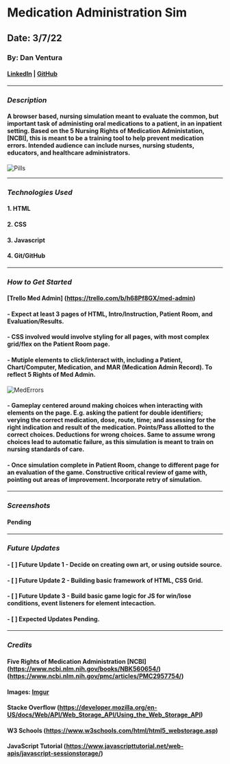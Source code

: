 # Medication Administration Sim

## Date: 3/7/22

### By: Dan Ventura

#### [LinkedIn](https://www.linkedin.com/in/dan-ventura-773a35b0/) | [GitHub](https://github.com/dventura221)

---

### **_Description_**

#### A browser based, nursing simulation meant to evaluate the common, but important task of administing oral medications to a patient, in an inpatient setting. Based on the 5 Nursing Rights of Medication Administation, [NCBI], this is meant to be a training tool to help prevent medication errors. Intended audience can include nurses, nursing students, educators, and healthcare administrators.

![Pills](https://www.nurse.com/blog/wp-content/uploads/2017/02/Nurse-patient-pills-FB.jpeg)

---

### **_Technologies Used_**

#### 1. HTML

#### 2. CSS

#### 3. Javascript

#### 4. Git/GitHub

---

### **_How to Get Started_**

#### [Trello Med Admin] (https://trello.com/b/h68Pf8GX/med-admin)

#### - Expect at least 3 pages of HTML, Intro/Instruction, Patient Room, and Evaluation/Results.

#### - CSS involved would involve styling for all pages, with most complex grid/flex on the Patient Room page.

#### - Mutiple elements to click/interact with, including a Patient, Chart/Computer, Medication, and MAR (Medication Admin Record). To reflect 5 Rights of Med Admin.

![MedErrors](https://www.myamericannurse.com/wp-content/uploads/2010/03/prevent-medication-errors-257x300.jpg)

#### - Gameplay centered around making choices when interacting with elements on the page. E.g. asking the patient for double identifiers; verying the correct medication, dose, route, time; and assessing for the right indication and result of the medication. Points/Pass allotted to the correct choices. Deductions for wrong choices. Same to assume wrong choices lead to automatic failure, as this simulation is meant to train on nursing standards of care.

#### - Once simulation complete in Patient Room, change to different page for an evaluation of the game. Constructive critical review of game with, pointing out areas of improvement. Incorporate retry of simulation.

---

### **_Screenshots_**

#### Pending

---

### **_Future Updates_**

#### - [ ] Future Update 1 - Decide on creating own art, or using outside source.

#### - [ ] Future Update 2 - Building basic framework of HTML, CSS Grid.

#### - [ ] Future Update 3 - Build basic game logic for JS for win/lose conditions, event listeners for element intecaction.

#### - [ ] Expected Updates Pending.

---

### **_Credits_**

#### Five Rights of Medication Administration [NCBI] (https://www.ncbi.nlm.nih.gov/books/NBK560654/) (https://www.ncbi.nlm.nih.gov/pmc/articles/PMC2957754/)

#### Images: [Imgur](imgur.com)

#### Stacke Overflow (https://developer.mozilla.org/en-US/docs/Web/API/Web_Storage_API/Using_the_Web_Storage_API)

#### W3 Schools (https://www.w3schools.com/html/html5_webstorage.asp)

#### JavaScript Tutorial (https://www.javascripttutorial.net/web-apis/javascript-sessionstorage/)
